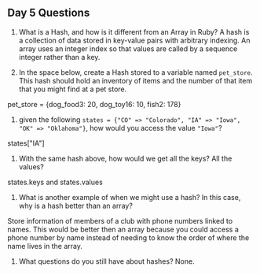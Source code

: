 ## Day 5 Questions

1. What is a Hash, and how is it different from an Array in Ruby?
A hash is a collection of data stored in key-value pairs with arbitrary indexing. An array uses an integer index so that values are called by a sequence integer rather than a key.

1. In the space below, create a Hash stored to a variable named `pet_store`.  This hash should hold an inventory of items and the number of that item that you might find at a pet store.

pet_store = {dog_food3: 20, dog_toy16: 10, fish2: 178}

1. given the following `states = {"CO" => "Colorado", "IA" => "Iowa", "OK" => "Oklahoma"}`, how would you access the value `"Iowa"`?

states["IA"]

1. With the same hash above, how would we get all the keys?  All the values?

states.keys and states.values

1. What is another example of when we might use a hash?  In this case, why is a hash better than an array?

Store information of members of a club with phone numbers linked to names. This would be better then an array because you could access a phone number by name instead of needing to know the order of where the name lives in the array.

1. What questions do you still have about hashes?
None.
